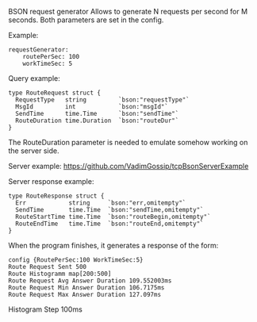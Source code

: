 BSON request generator
Allows to generate N requests per second for M seconds. Both parameters are set in the config.

Example:
```
requestGenerator:
    routePerSec: 100
    workTimeSec: 5
```
Query example:
```
type RouteRequest struct {
  RequestType   string         `bson:"requestType"`
  MsgId	        int            `bson:"msgId"`
  SendTime      time.Time      `bson:"sendTime"`
  RouteDuration time.Duration  `bson:"routeDur"`
}
```
The RouteDuration parameter is needed to emulate somehow working on the server side. 

Server example:
https://github.com/VadimGossip/tcpBsonServerExample

Server response example:
```
type RouteResponse struct {
  Err            string     `bson:"err,omitempty"`
  SendTime       time.Time  `bson:"sendTime,omitempty"`
  RouteStartTime time.Time  `bson:"routeBegin,omitempty"`
  RouteEndTime   time.Time  `bson:"routeEnd,omitempty"`
}
```
When the program finishes, it generates a response of the form:
```
config {RoutePerSec:100 WorkTimeSec:5}
Route Request Sent 500
Route Histogramm map[200:500]
Route Request Avg Answer Duration 109.552003ms
Route Request Min Answer Duration 106.7175ms
Route Request Max Answer Duration 127.097ms
```
Histogram Step 100ms
